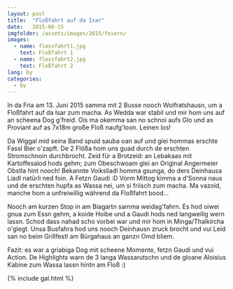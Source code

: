 ```yaml
---
layout: post
title:  "Floßfahrt auf da Isar"
date:   2015-06-15
imgfolder: /assets/images/2015/feiern/
images:
  - name: flossfahrt1.jpg
    text: Floßfahrt 1
  - name: flossfahrt2.jpg
    text: Floßfahrt 2
lang: by
categories:
  - by
---
```


In da Fria am 13. Juni 2015 samma mit 2 Busse nooch Woifratshausn, um a Floßfahrt auf da Isar zum macha. As Wedda war stabil und mir hom uns auf an scheena Dog g'freid. Ois ma okemma san no schnoi aufs Glo und as Proviant auf as 7x18m große Floß naufg'loon. Leinen los!

Da Wiggal mid seina Band spuid sauba oan auf und glei hommas erschte Fassl Bier o'zapft. De 2 Flößa hom uns guad durch de erschten Stromschnoin durchbrocht. Zeid für a Brotzeid: an Lebakaas mit Kartoffesalod hods gehm; zum Obeschwoam glei an Original Angermeier Obstla hint nooch! Bekannte Voiksliadl homma gsunga, do ders Deinhausa Liadl natürli ned foin. A Fetzn Gaudi :D Vorm Mittog kimma a d'Sonna naus und de erschten hupfa as Wassa nei, um si friisch zum macha. Ma vazoid, manche hom a unfreiwillig während da Floßfahrt bood...

Nooch am kurzen Stop in am Biagartn samma weidag'fahrn. Es hod oiwei gnua zum Essn gehm, a koide Hoibe und a Gaudi hods ned langweilig wern lassn. Schod dass nahad scho vorbei war und mir hom in Minga/Thalkircha o'glegt. Unsa Busfahra hod uns nooch Deinhausn zruck brocht und vui Leid san no beim Grillfestl am Bürgahaus an ganzn Omd bliem.

Fazit: es war a griabiga Dog mit scheene Momente, fetzn Gaudi und vui Action. De Highlights warn de 3 langa Wassarutschn und de gloane Aloisius Kabine zum Wassa lassn hintn am Floß :)

{% include gal.html %}

